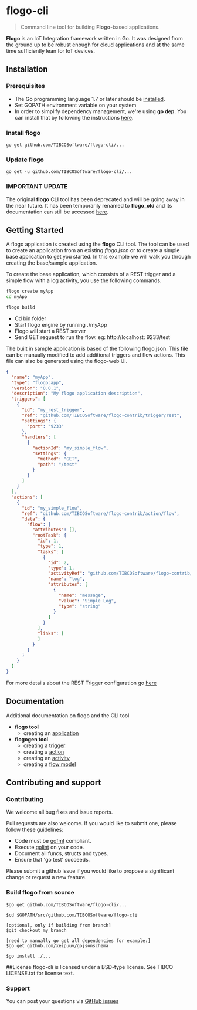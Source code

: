 # flogo-cli
> Command line tool for building **Flogo**-based applications.

**Flogo** is an IoT Integration framework written in Go. It was designed from the ground up to be robust enough for cloud applications and at the same time sufficiently lean for IoT devices.


## Installation
### Prerequisites
* The Go programming language 1.7 or later should be [installed](https://golang.org/doc/install).
* Set GOPATH environment variable on your system
* In order to simplify dependency management, we're using **go dep**. You can install that by following the instructions [here](https://github.com/golang/dep#setup).

### Install flogo
    go get github.com/TIBCOSoftware/flogo-cli/...

### Update flogo
    go get -u github.com/TIBCOSoftware/flogo-cli/...
    
### IMPORTANT UPDATE ##

The original **flogo** CLI tool has been deprecated and will be going away in the near future.  It has been temporarily renamed to **flogo_old** and its documentation can still be accessed [here](README_OLD.md).
    
## Getting Started
A flogo application is created using the **flogo** CLI tool.  The tool can be used to create an application from an existing *flogo.json* or to create a simple base application to get you started.  In this example we will walk you through creating the base/sample application.

To create the base application, which consists of a REST trigger and a simple flow with a log activity, you use the following commands.


```bash
flogo create myApp
cd myApp

flogo build
```

- Cd bin folder 
- Start flogo engine by running ./myApp
- Flogo will start a REST server
- Send GET request to run the flow. eg: http://localhost: 9233/test

The built in sample application is based of the following flogo.json.  This file can be manually modified to add additional triggers and flow actions.  This file can also be generated using the flogo-web UI.

```json
{
  "name": "myApp",
  "type": "flogo:app",
  "version": "0.0.1",
  "description": "My flogo application description",
  "triggers": [
    {
      "id": "my_rest_trigger",
      "ref": "github.com/TIBCOSoftware/flogo-contrib/trigger/rest",
      "settings": {
        "port": "9233"
      },
      "handlers": [
        {
          "actionId": "my_simple_flow",
          "settings": {
            "method": "GET",
            "path": "/test"
          }
        }
      ]
    }
  ],
  "actions": [
    {
      "id": "my_simple_flow",
      "ref": "github.com/TIBCOSoftware/flogo-contrib/action/flow",
      "data": {
        "flow": {
          "attributes": [],
          "rootTask": {
            "id": 1,
            "type": 1,
            "tasks": [
              {
                "id": 2,
                "type": 1,
                "activityRef": "github.com/TIBCOSoftware/flogo-contrib/activity/log",
                "name": "log",
                "attributes": [
                  {
                    "name": "message",
                    "value": "Simple Log",
                    "type": "string"
                  }
                ]
              }
            ],
            "links": [
            ]
          }
        }
      }
    }
  ]
}
```


For more details about the REST Trigger configuration go [here](https://github.com/TIBCOSoftware/flogo-contrib/tree/master/trigger/rest#example-configurations)

## Documentation
Additional documentation on flogo and the CLI tool

  - **flogo tool**
    - creating an [application](docs/app.md)
  - **flogogen tool**
    - creating a [trigger](docs/trigger.md)
    - creating a [action](docs/action.md)
    - creating an [activity](docs/activity.md)
    - creating a [flow model](docs/flow_model.md)

## Contributing and support

### Contributing

We welcome all bug fixes and issue reports.

Pull requests are also welcome. If you would like to submit one, please follow these guidelines:

* Code must be [gofmt](https://golang.org/cmd/gofmt/) compliant.
* Execute [golint](https://github.com/golang/lint) on your code.
* Document all funcs, structs and types.
* Ensure that 'go test' succeeds.


Please submit a github issue if you would like to propose a significant change or request a new feature.

### Build flogo from source
```
$go get github.com/TIBCOSoftware/flogo-cli/...

$cd $GOPATH/src/github.com/TIBCOSoftware/flogo-cli

[optional, only if building from branch] 
$git checkout my_branch

[need to manually go get all dependencies for example:] 
$go get github.com/xeipuuv/gojsonschema

$go install ./... 
```

##License
flogo-cli is licensed under a BSD-type license. See TIBCO LICENSE.txt for license text.


### Support
You can post your questions via [GitHub issues](https://github.com/TIBCOSoftware/flogo/issues)
